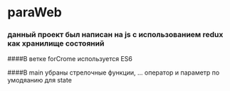 # paraWeb

### данный проект был написан на js c использованием redux как хранилище состояний 

####В ветке forCrome используется ES6

####В main убраны стрелочные функции, ... оператор и параметр по умодяанию для state
